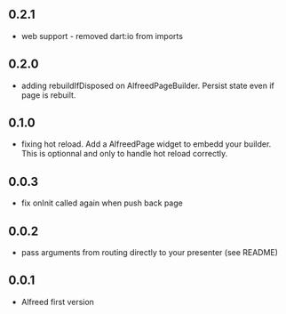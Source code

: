 ## 0.2.1
- web support - removed dart:io from imports

## 0.2.0
- adding rebuildIfDisposed on AlfreedPageBuilder. Persist state even if page is rebuilt.  

## 0.1.0
- fixing hot reload. Add a AlfreedPage widget to embedd your builder. This is optionnal and only to handle hot reload correctly. 

## 0.0.3
- fix onInit called again when push back page

## 0.0.2
- pass arguments from routing directly to your presenter (see README)

## 0.0.1
- Alfreed first version
